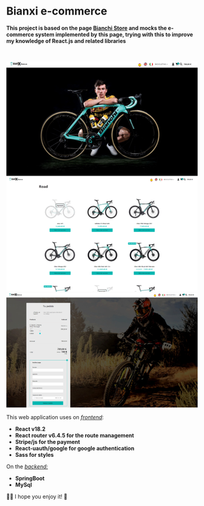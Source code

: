# Bianxi e-commerce

<b>This project is based on the page <a href="https://bianchistore.es">Bianchi Store</a> and mocks the e-commerce system implemented by this page, trying with this to improve my knowledge of React.js and related libraries</b>

<br />

![home](./static/home.png)
![home](./static/products.png)
![home](./static/cart.png)
<br />

This web application uses on <u><i>frontend</i></u>:

<b><ul>
  <li>React v18.2</li>
  <li>React router v6.4.5 for the route management</li>
  <li>Stripe/js for the payment</li>
  <li>React-uauth/google for google authentication</li>
  <li>Sass for styles</li>
</ul></b>

On the <u><i>backend:</i></u>

<b><ul>

  <li>SpringBoot</li>
  <li>MySql</li>
</ul></b>

👩‍🚀 I hope you enjoy it! 🚀